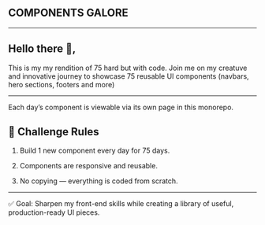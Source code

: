 ## COMPONENTS GALORE

---

## Hello there 👋,

This is my my rendition of 75 hard but with code.
Join me on my creatuve and innovative journey to showcase 75 reusable UI components (navbars, hero sections, footers and more)

---

Each day’s component is viewable via its own page in this monorepo.

## 📜 Challenge Rules

1. Build 1 new component every day for 75 days.

2. Components are responsive and reusable.

3. No copying — everything is coded from scratch.

---

✅ Goal: Sharpen my front-end skills while creating a library of useful, production-ready UI pieces.
